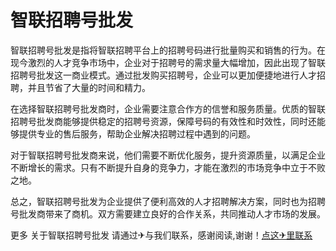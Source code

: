 # 智联招聘号批发

智联招聘号批发是指将智联招聘平台上的招聘号码进行批量购买和销售的行为。在现今激烈的人才竞争市场中，企业对于招聘号的需求量大幅增加，因此出现了智联招聘号批发这一商业模式。通过批发购买招聘号，企业可以更加便捷地进行人才招聘，并且节省了大量的时间和精力。

在选择智联招聘号批发商时，企业需要注意合作方的信誉和服务质量。优质的智联招聘号批发商能够提供稳定的招聘号资源，保障号码的有效性和时效性，同时还能够提供专业的售后服务，帮助企业解决招聘过程中遇到的问题。

对于智联招聘号批发商来说，他们需要不断优化服务，提升资源质量，以满足企业不断增长的需求。只有不断提升自身的竞争力，才能在激烈的市场竞争中立于不败之地。

总之，智联招聘号批发为企业提供了便利高效的人才招聘解决方案，同时也为招聘号批发商带来了商机。双方需要建立良好的合作关系，共同推动人才市场的发展。

更多 关于智联招聘号批发 请通过✈与我们联系，感谢阅读,谢谢！[点这✈里联系](https://w.k02.cc)